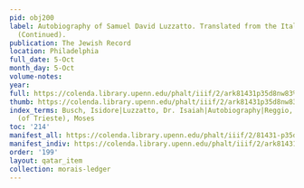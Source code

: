 ```yaml
---
pid: obj200
label: Autobiography of Samuel David Luzzatto. Translated from the Italian by S. Morais.
  (Continued).
publication: The Jewish Record
location: Philadelphia
full_date: 5-Oct
month_day: 5-Oct
volume-notes:
year:
full: https://colenda.library.upenn.edu/phalt/iiif/2/ark81431p35d8nw83%2FSHA256E-s8080267--d76c35a9450ff324ab9b30862a8da0d6a1c535029e0d7bc241f133b79f53c1df.jpeg/full/3500,/0/default.jpg
thumb: https://colenda.library.upenn.edu/phalt/iiif/2/ark81431p35d8nw83%2FSHA256E-s8080267--d76c35a9450ff324ab9b30862a8da0d6a1c535029e0d7bc241f133b79f53c1df.jpeg/full/!200,200/0/default.jpg
index_terms: Busch, Isidore|Luzzatto, Dr. Isaiah|Autobiography|Reggio, Isaac Samuel|Tedeschi
  (of Trieste), Moses
toc: '214'
manifest_all: https://colenda.library.upenn.edu/phalt/iiif/2/81431-p35d8nw83/manifest
manifest_indiv: https://colenda.library.upenn.edu/phalt/iiif/2/ark81431p35d8nw83%2FSHA256E-s8080267--d76c35a9450ff324ab9b30862a8da0d6a1c535029e0d7bc241f133b79f53c1df.jpeg
order: '199'
layout: qatar_item
collection: morais-ledger
---
```

